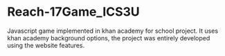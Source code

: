 # Reach-17Game_ICS3U
Javascript game implemented in khan academy for school project.
It uses khan academy background options, the project was entirely developed using the website features.
